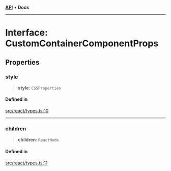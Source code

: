 [**API**](../../API.md) • **Docs**

***

# Interface: CustomContainerComponentProps

## Properties

### style

> **style**: `CSSProperties`

#### Defined in

[src/react/types.ts:10](https://github.com/inokawa/virtua/blob/7e158f77de8291c932d314012e6a132b5511333b/src/react/types.ts#L10)

***

### children

> **children**: `ReactNode`

#### Defined in

[src/react/types.ts:11](https://github.com/inokawa/virtua/blob/7e158f77de8291c932d314012e6a132b5511333b/src/react/types.ts#L11)
